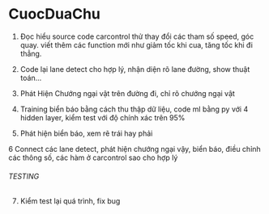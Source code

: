 # CuocDuaChu
1. Đọc hiểu source code carcontrol thử thay đổi các tham số speed, góc quay. viết thêm các function mới như giảm tốc khi cua, tăng tốc khi đi thẳng.

2. Code lại lane detect cho hợp lý, nhận diện rõ lane đường, show thuật toán...

3. Phát Hiện Chướng ngại vật trên đường đi, chỉ rõ chướng ngại vật

4. Training biển báo bằng cách thu thập dữ liệu, code ml bằng py với 4 hidden layer, kiểm test với độ chính xác trên 95%

5. Phát hiện biển báo, xem rẽ trái hay phải

6 Connect các lane detect, phát hiện chướng ngại vậy, biển báo, điều chỉnh các thông số, các hàm ở carcontrol sao cho hợp lý

###### TESTING
7. Kiểm test lại quá trình, fix bug
